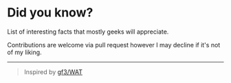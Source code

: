 # Did you know?

List of interesting facts that mostly geeks will appreciate.

Contributions are welcome via pull request however I may decline if it's not of my liking.

___

> Inspired by [gf3/WAT](https://github.com/gf3/WAT)
